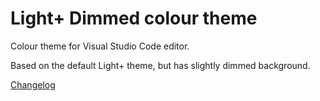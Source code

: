 # Light+ Dimmed colour theme
Colour theme for Visual Studio Code editor.

Based on the default Light+ theme, but has slightly dimmed background.

[Changelog](https://github.com/iredchuk/light-plus-dimmed/blob/master/CHANGELOG.md)
